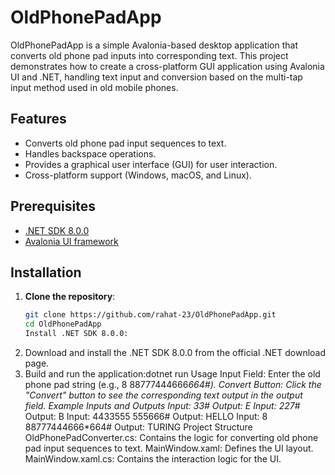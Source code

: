 # OldPhonePadApp

OldPhonePadApp is a simple Avalonia-based desktop application that converts old phone pad inputs into corresponding text. This project demonstrates how to create a cross-platform GUI application using Avalonia UI and .NET, handling text input and conversion based on the multi-tap input method used in old mobile phones.

## Features

- Converts old phone pad input sequences to text.
- Handles backspace operations.
- Provides a graphical user interface (GUI) for user interaction.
- Cross-platform support (Windows, macOS, and Linux).

## Prerequisites

- [.NET SDK 8.0.0](https://dotnet.microsoft.com/download/dotnet/8.0)
- [Avalonia UI framework](https://avaloniaui.net/)

## Installation

1. **Clone the repository**:
   ```sh
   git clone https://github.com/rahat-23/OldPhonePadApp.git
   cd OldPhonePadApp
   Install .NET SDK 8.0.0:

2. Download and install the .NET SDK 8.0.0 from the official .NET download page.
3. Build and run the application:dotnet run
Usage
Input Field: Enter the old phone pad string (e.g., 8 88777444666*664#).
Convert Button: Click the "Convert" button to see the corresponding text output in the output field.
Example Inputs and Outputs
Input: 33#
Output: E
Input: 227*#
Output: B
Input: 4433555 555666#
Output: HELLO
Input: 8 88777444666*664#
Output: TURING
Project Structure
OldPhonePadConverter.cs: Contains the logic for converting old phone pad input sequences to text.
MainWindow.xaml: Defines the UI layout.
MainWindow.xaml.cs: Contains the interaction logic for the UI.
